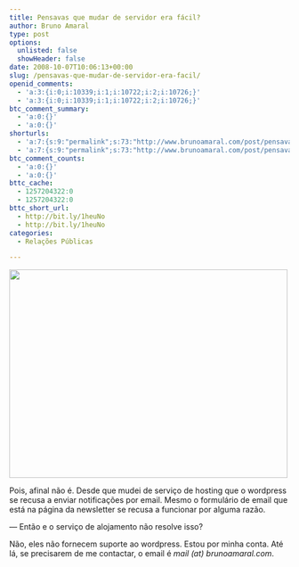 ```yaml
---
title: Pensavas que mudar de servidor era fácil?
author: Bruno Amaral
type: post
options:
  unlisted: false
  showHeader: false
date: 2008-10-07T10:06:13+00:00
slug: /pensavas-que-mudar-de-servidor-era-facil/
openid_comments:
  - 'a:3:{i:0;i:10339;i:1;i:10722;i:2;i:10726;}'
  - 'a:3:{i:0;i:10339;i:1;i:10722;i:2;i:10726;}'
btc_comment_summary:
  - 'a:0:{}'
  - 'a:0:{}'
shorturls:
  - 'a:7:{s:9:"permalink";s:73:"http://www.brunoamaral.com/post/pensavas-que-mudar-de-servidor-era-facil/";s:7:"tinyurl";s:25:"http://tinyurl.com/c4yrf3";s:4:"isgd";s:17:"http://is.gd/pP9x";s:5:"bitly";s:19:"http://bit.ly/ZVnXZ";s:5:"snipr";s:22:"http://snipr.com/ex95e";s:5:"snurl";s:22:"http://snurl.com/ex95e";s:7:"snipurl";s:24:"http://snipurl.com/ex95e";}'
  - 'a:7:{s:9:"permalink";s:73:"http://www.brunoamaral.com/post/pensavas-que-mudar-de-servidor-era-facil/";s:7:"tinyurl";s:25:"http://tinyurl.com/c4yrf3";s:4:"isgd";s:17:"http://is.gd/pP9x";s:5:"bitly";s:19:"http://bit.ly/ZVnXZ";s:5:"snipr";s:22:"http://snipr.com/ex95e";s:5:"snurl";s:22:"http://snurl.com/ex95e";s:7:"snipurl";s:24:"http://snipurl.com/ex95e";}'
btc_comment_counts:
  - 'a:0:{}'
  - 'a:0:{}'
bttc_cache:
  - 1257204322:0
  - 1257204322:0
bttc_short_url:
  - http://bit.ly/1heuNo
  - http://bit.ly/1heuNo
categories:
  - Relações Públicas

---
```

[<img class="aligncenter size-full wp-image-965" title="fail-whale" src="/wp-content/uploads/2008/10/fail-whale1.jpg" alt="" width="500" height="374" srcset="/wp-content/uploads/2008/10/fail-whale1.jpg 529w, /wp-content/uploads/2008/10/fail-whale1.jpg 300w" sizes="(max-width: 500px) 100vw, 500px" />][1]

Pois, afinal não é. Desde que mudei de serviço de hosting que o wordpress se recusa a enviar notificações por email. Mesmo o formulário de email que está na página da newsletter se recusa a funcionar por alguma razão.

— Então e o serviço de alojamento não resolve isso?

Não, eles não fornecem suporte ao wordpress. Estou por minha conta. Até lá, se precisarem de me contactar, o email é _mail (at) brunoamaral.com_.

 [1]: /wp-content/uploads/2008/10/fail-whale1.jpg